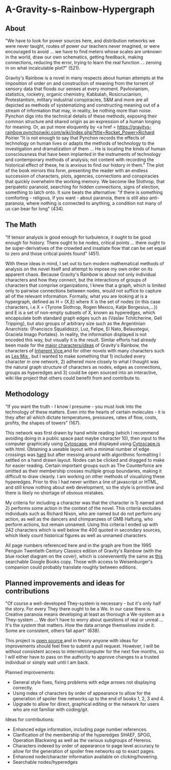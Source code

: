 # A-Gravity-s-Rainbow-Hypergraph
<h2>About</h2>
"We have to look for power sources here, and distribution networks we were never taught, routes of power our teachers never imagined, or were encouraged to avoid ... we have to find meters whose scales are unknown in the world, draw our own schematics, getting feedback, making connections, reducing the error, trying to learn the real function ... zeroing in on what incalculable plot?" (521).

Gravity's Rainbow is a novel in many respects about human attempts at the imposition of order on and construction of meaning from the torrent of sensory data that floods our senses at every moment. Pavlovianism, statistics, rocketry, organic chemistry, Kabbalah, Rosicrucianism, Protestantism, military industrial conspiracies, S&M and more are all depicted as methods of systematizing and constructing meaning out of a stream of information that may, in reality, be nothing more than noise. Pynchon digs into the technical details of these methods, exposing their common structure and shared origin as an expression of a human longing for meaning. Or, as put more eloquently by <a href = https://gravitys-rainbow.pynchonwiki.com/wiki/index.php?title=Rocket_Power>Richard Poirier</a> "It is not enough to say that Pynchon records the effects of technology on human lives or adapts the methods of technology to the investigation and dramatization of them ... He is locating the  kinds of human consciousness that have been implanted <i>in</i> the instruments of technology and contemporary methods of analysis; not content with recording the historical effect of these, he is anxious  to find our history <i>in</i> them." The plot of the book mirrors this form, presenting the reader with an endless succession of characters, plots, agencies, connections and conspiracies that quickly overwhelm the working memory. We become like Slothrop, that peripatetic paranoid, searching for hidden connections, signs of election, something to latch onto. It sure beats the alternative: "If there is something comforting - religous, if you want - about paranoia, there is still also anti-paranoia, where nothing is connected to anything, a condition not many of us can bear for long" (434).


<h2>The Math</h2>
"If tensor analysis is good enough for turbulence, it ought to be good enough for history. There ought to be nodes, critical points ... 
there ought to be super-derivatives of the crowded and insatiate flow that can be set equal to zero and those critical points found" (451).

With these ideas in mind, I set out to turn modern mathematical methods of analysis on the novel itself and attempt to impose my own order on its apparent chaos. Because Gravity's Rainbow is about not only individual characters and how they connect, but the interactions of groups of characters that comprise organizations, I knew that a graph, which is limited only to pairwise connections between nodes, would not suffice to capture all of the relevant information. Formally, what you are looking at is a hypergraph, defined as H = (X,E) where X is the set of nodes (in this case characters, i.e X = {Tyrone Slothrop, Rogen Mexico, Katje Borgesius,...}) and E is a set of non-empty subsets of X, known as hyperedges, which encapsulate both standard graph edges such as {Vaslav Tchitcherine, Geli Tripping}, but also groups of arbitrary size such as the Argentinian Anarchists: {Francisco Squalidozzi, Luz, Felipe, El Nato, Belaustegui, Graciela Imago Portales}. In reality, the information displayed is not encoded this way, but visually it is the result. Similar efforts had already been made for the <a href = "https://sciencekings.com/GravitysRainbowCharacters.pdf"> major characters/ideas</a> of Gravity's Rainbow, the characters of <a href = "https://inherent-vice.com/">Inherent Vice </a> and for other novels with many characters such as <a href = "https://colab.research.google.com/github/pnnl/HyperNetX/blob/master/tutorials/Tutorial%203%20-%20LesMis%20Case%20Study.ipynb"> Les Mis </a>, but I wanted to make something that 1) included every character in one network, 2) adhered more closely to what I thought was the natural graph structure of characters as nodes, edges as connections, groups as hyperedges and 3) could be open sourced into an interactive, wiki like project that others could benefit from and contribute to.


<h2>Methodology</h2>
"If you want the truth - I know I presume - you must look into the technology of these matters. Even into the hearts of
certain molecules - it is they after all which dictate temperatures, pressures, rates of flow, costs, profits, the shapes
of towers" (167).

This network was first drawn by hand while reading (which I recommend avoiding doing in a public space past maybe character 10), then input to the computer graphically using <a href="https://cytoscape.org/">Cytoscape</a>, and displayed using <a href="https://js.cytoscape.org/">Cytoscape.js</a> with html. Obtaining a useable layout with a minimal number of edge crossings was <a href = "https://en.wikipedia.org/wiki/Crossing_number_(graph_theory)#Complexity_and_approximation">hard</a> but after messing around with algorithmic formatting I settled on a hand drawn layout. Nodes can be clicked and dragged to make for easier reading. Certain important groups such as The Counterforce are omitted as their membership crosses multiple group boundaries, making it difficult to draw cleanly. I am working on other methods of visualizing these hyperedges. Prior to this I had never written a line of javascript or HTML, and still know nothing about web development, so the style is primitive and there is likely no shortage of obvious mistakes.

My criteria for including a character was that the character is 1) named and 2) performs some action in the context of the novel. This criteria excludes individuals such as Richard Nixon, who are named but do not perform any action, as well as the dancers and chimpanzees of GMB Haftung, who perform actions, but remain unnamed.  Using this criteria I ended up with 242 characters which is well below the 400 quoted in secondary sources, which likely count historical figures as well as unnamed characters. 

All page numbers referenced here and in the graph are from the 1995 Penguin Twentieth Century Classics edition of Gravity's Rainbow (with the blue rocket diagram on the cover), which is coneveniently the same as <a href = "http://books.google.com/books?id=iPDGp7VT8H8C&printsec=frontcover"> this</a> searchable Google Books copy. Those with access to Weisenburger's companion could probably translate roughly between editions.


<h2>Planned improvements and ideas for contributions</h2>
"Of course a well-developed They-system is necessary - but it's only half the story. For every They there ought to be a We. In our case there is.
Creative paranoia means developing at least as thorough a We-system as a They-system ... We don't have to worry about questions of real or unreal
... It's the <i>system</i> that matters. How the data arrange themselves inside it. Some are consistent, others fall apart" (638).

This project is <a href = "https://github.com/jcotter814/A-Gravity-s-Rainbow-Hypergraph"> open source </a> and in theory anyone with ideas for improvements should feel free to submit a pull request. However, I will be without consistent access to internet/computer for the next five months, so I will either have to pass on the authority to approve changes to a trusted individual or simply wait until I am back. 

Planned improvements:
- General style fixes, fixing problems with edge arrows not displaying correctly.
- Using index of characters by order of appearance to allow for the generation of spoiler free networks up to the end of books 1, 2, 3 and 4.
- Upgrade to allow for direct, graphical editing or the network for users who are not familiar with coding/git. 

Ideas for contributions:
- Enhanced edge information, including page number references.
- Clarification of the membership of the hyperedges SHAEF, SPOG, Operation Blackwing as well as the various subgroups of Hereros.
- Characters indexed by order of appearance to page level accuracy to allow for the generation of spoiler free networks up to exact pages.
- Enhanced node/character information available on clicking/hovering.
- Searchable nodes/hyperedges 
